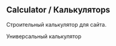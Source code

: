 <h2>Calculator / Калькуляторs</h2>
<p>Строительный калькулятор для сайта.</p>
<p>Универсальный калькулятор</p>





















